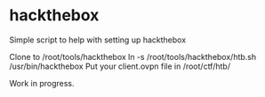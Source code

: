 # hackthebox
 
Simple script to help with setting up hackthebox

Clone to /root/tools/hackthebox
ln -s /root/tools/hackthebox/htb.sh /usr/bin/hackthebox
Put your client.ovpn file in /root/ctf/htb/

Work in progress.
